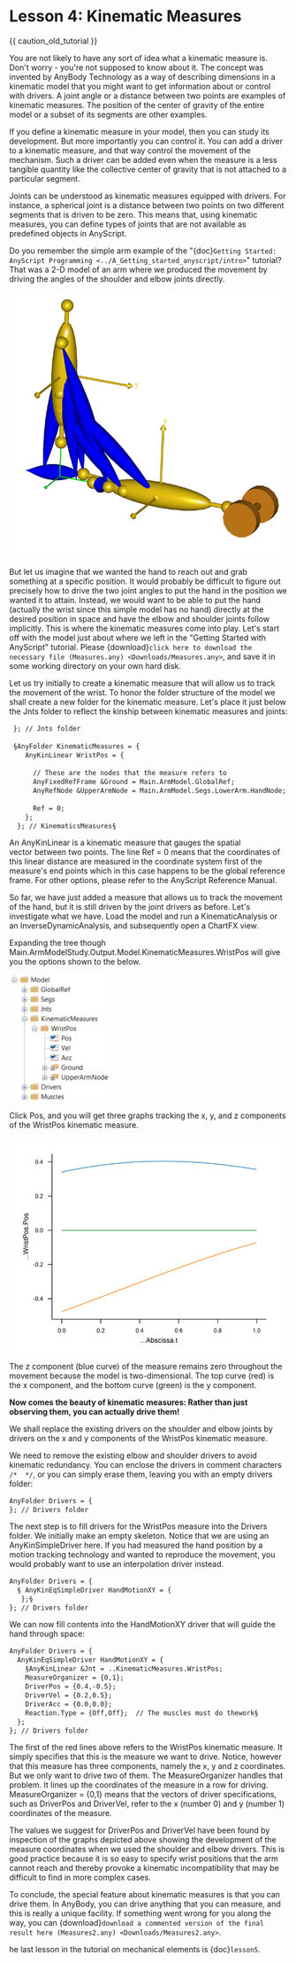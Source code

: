# Lesson 4: Kinematic Measures

{{ caution_old_tutorial }}

You are not likely to have any sort of idea what a kinematic measure is.
Don't worry - you're not supposed to know about it. The concept was
invented by AnyBody Technology as a way of describing dimensions in a
kinematic model that you might want to get information about or control
with drivers. A joint angle or a distance between two points are
examples of kinematic measures. The position of the center of gravity of
the entire model or a subset of its segments are other examples.

If you define a kinematic measure in your model, then you can study its
development. But more importantly you can control it. You can add a
driver to a kinematic measure, and that way control the movement of the
mechanism. Such a driver can be added even when the measure is a less
tangible quantity like the collective center of gravity that is not
attached to a particular segment.

Joints can be understood as kinematic measures equipped with drivers.
For instance, a spherical joint is a distance between two points on two
different segments that is driven to be zero. This means that, using
kinematic measures, you can define types of joints that are not
available as predefined objects in AnyScript.

Do you remember the simple arm example of the "{doc}`Getting Started: AnyScript Programming <../A_Getting_started_anyscript/intro>`"
tutorial? That was a 2-D model of an arm where we produced the movement
by driving the angles of the shoulder and elbow joints directly.

![Simple arm model](_static/lesson4/image1.png)

But let us imagine that we wanted the hand to reach out and grab
something at a specific position. It would probably be difficult to
figure out precisely how to drive the two joint angles to put the hand
in the position we wanted it to attain. Instead, we would want to be
able to put the hand (actually the wrist since this simple model has no
hand) directly at the desired position in space and have the elbow and
shoulder joints follow implicitly. This is where the kinematic measures
come into play. Let's start off with the model just about where we left
in the "Getting Started with AnyScript" tutorial. Please {download}`click here to download the necessary file (Measures.any) <Downloads/Measures.any>`,
and save it in some working directory on your own hard disk.

Let us try initially to create a kinematic measure that will allow us to
track the movement of the wrist. To honor the folder structure of the
model we shall create a new folder for the kinematic measure. Let's
place it just below the Jnts folder to reflect the kinship between
kinematic measures and joints:

```AnyScriptDoc
 }; // Jnts folder

 §AnyFolder KinematicMeasures = {
    AnyKinLinear WristPos = {
      
      // These are the nodes that the measure refers to
      AnyFixedRefFrame &Ground = Main.ArmModel.GlobalRef;
      AnyRefNode &UpperArmNode = Main.ArmModel.Segs.LowerArm.HandNode;
      
      Ref = 0;
    };
  }; // KinematicsMeasures§
```

An AnyKinLinear is a kinematic measure that gauges the spatial
vector between two points. The line Ref = 0 means that the coordinates
of this linear distance are measured in the coordinate system first of
the measure's end points which in this case happens to be the global
reference frame. For other options, please refer to the AnyScript
Reference Manual.

So far, we have just added a measure that allows us to track the
movement of the hand, but it is still driven by the joint drivers as
before. Let's investigate what we have. Load the model and run a
KinematicAnalysis or an InverseDynamicAnalysis, and subsequently open a
ChartFX view.

Expanding the tree though
Main.ArmModelStudy.Output.Model.KinematicMeasures.WristPos will give you
the options shown to the below.

![Model tree KinematicMeasures](_static/lesson4/image2.png)

Click Pos, and you will get three graphs tracking the x, y, and z
components of the WristPos kinematic measure.

![WristPos.Pos graph](_static/lesson4/image3.png)

The z component (blue curve) of the measure remains zero throughout the
movement because the model is two-dimensional. The top curve (red) is
the x component, and the bottom curve (green) is the y component.

**Now comes the beauty of kinematic measures: Rather than just observing
them, you can actually drive them!**

We shall replace the existing drivers on the shoulder and elbow joints
by drivers on the x and y components of the WristPos kinematic measure.

We need to remove the existing elbow and shoulder drivers to avoid
kinematic redundancy. You can enclose the drivers in comment characters
`/*  */`, or you can simply erase them, leaving you with an empty
drivers folder:

```AnyScriptDoc
AnyFolder Drivers = {
}; // Drivers folder
```

The next step is to fill drivers for the WristPos measure into the
Drivers folder. We initially make an empty skeleton. Notice that we are
using an AnyKinSimpleDriver here. If you had measured the hand position
by a motion tracking technology and wanted to reproduce the movement,
you would probably want to use an interpolation driver instead.

```AnyScriptDoc
AnyFolder Drivers = {
  § AnyKinEqSimpleDriver HandMotionXY = {
   };§
}; // Drivers folder
```

We can now fill contents into the HandMotionXY driver that will guide
the hand through space:

```AnyScriptDoc
AnyFolder Drivers = {
  AnyKinEqSimpleDriver HandMotionXY = {
    §AnyKinLinear &Jnt = ..KinematicMeasures.WristPos;
    MeasureOrganizer = {0,1};
    DriverPos = {0.4,-0.5};
    DriverVel = {0.2,0.5};
    DriverAcc = {0.0,0.0};
    Reaction.Type = {Off,Off};  // The muscles must do thework§
  };
}; // Drivers folder
```

The first of the red lines above refers to the WristPos kinematic
measure. It simply specifies that this is the measure we want to drive.
Notice, however that this measure has three components, namely the x, y
and z coordinates. But we only want to drive two of them. The
MeasureOrganizer handles that problem. It lines up the coordinates of
the measure in a row for driving. MeasureOrganizer = {0,1} means that
the vectors of driver specifications, such as DriverPos and DriverVel,
refer to the x (number 0) and y (number 1) coordinates of the measure.

The values we suggest for DriverPos and DriverVel have been found by
inspection of the graphs depicted above showing the development of the
measure coordinates when we used the shoulder and elbow drivers. This is
good practice because it is so easy to specify wrist positions that the
arm cannot reach and thereby provoke a kinematic incompatibility that
may be difficult to find in more complex cases.

To conclude, the special feature about kinematic measures is that you
can drive them. In AnyBody, you can drive anything that you can measure,
and this is really a unique facility. If something went wrong for you
along the way, you can {download}`download a commented version of the final result here (Measures2.any) <Downloads/Measures2.any>`.

he last lesson in the tutorial on mechanical elements is {doc}`lesson5`.

